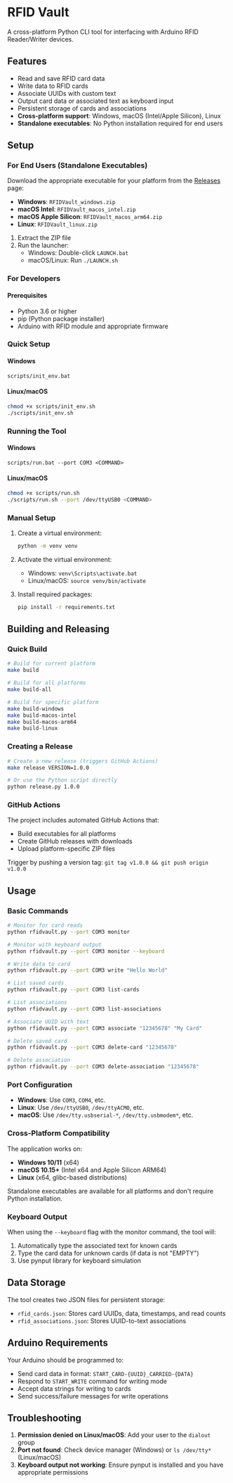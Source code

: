 # RFID Vault

A cross-platform Python CLI tool for interfacing with Arduino RFID Reader/Writer devices.

## Features

- Read and save RFID card data
- Write data to RFID cards
- Associate UUIDs with custom text
- Output card data or associated text as keyboard input
- Persistent storage of cards and associations
- **Cross-platform support**: Windows, macOS (Intel/Apple Silicon), Linux
- **Standalone executables**: No Python installation required for end users

## Setup

### For End Users (Standalone Executables)

Download the appropriate executable for your platform from the [Releases](https://github.com/yourusername/serialRFID/releases) page:

- **Windows**: `RFIDVault_windows.zip`
- **macOS Intel**: `RFIDVault_macos_intel.zip`
- **macOS Apple Silicon**: `RFIDVault_macos_arm64.zip`
- **Linux**: `RFIDVault_linux.zip`

1. Extract the ZIP file
2. Run the launcher:
   - Windows: Double-click `LAUNCH.bat`
   - macOS/Linux: Run `./LAUNCH.sh`

### For Developers

#### Prerequisites

- Python 3.6 or higher
- pip (Python package installer)
- Arduino with RFID module and appropriate firmware

### Quick Setup

#### Windows
```batch
scripts/init_env.bat
```

#### Linux/macOS
```bash
chmod +x scripts/init_env.sh
./scripts/init_env.sh
```

### Running the Tool

#### Windows
```batch
scripts/run.bat --port COM3 <COMMAND>
```

#### Linux/macOS
```bash
chmod +x scripts/run.sh
./scripts/run.sh --port /dev/ttyUSB0 <COMMAND>
```

### Manual Setup

1. Create a virtual environment:
   ```bash
   python -m venv venv
   ```

2. Activate the virtual environment:
   - Windows: `venv\Scripts\activate.bat`
   - Linux/macOS: `source venv/bin/activate`

3. Install required packages:
   ```bash
   pip install -r requirements.txt
   ```

## Building and Releasing

### Quick Build

```bash
# Build for current platform
make build

# Build for all platforms
make build-all

# Build for specific platform
make build-windows
make build-macos-intel
make build-macos-arm64
make build-linux
```

### Creating a Release

```bash
# Create a new release (triggers GitHub Actions)
make release VERSION=1.0.0

# Or use the Python script directly
python release.py 1.0.0
```

### GitHub Actions

The project includes automated GitHub Actions that:
- Build executables for all platforms
- Create GitHub releases with downloads
- Upload platform-specific ZIP files

Trigger by pushing a version tag: `git tag v1.0.0 && git push origin v1.0.0`

## Usage

### Basic Commands

```bash
# Monitor for card reads
python rfidvault.py --port COM3 monitor

# Monitor with keyboard output
python rfidvault.py --port COM3 monitor --keyboard

# Write data to card
python rfidvault.py --port COM3 write "Hello World"

# List saved cards
python rfidvault.py --port COM3 list-cards

# List associations
python rfidvault.py --port COM3 list-associations

# Associate UUID with text
python rfidvault.py --port COM3 associate "12345678" "My Card"

# Delete saved card
python rfidvault.py --port COM3 delete-card "12345678"

# Delete association
python rfidvault.py --port COM3 delete-association "12345678"
```

### Port Configuration

- **Windows**: Use `COM3`, `COM4`, etc.
- **Linux**: Use `/dev/ttyUSB0`, `/dev/ttyACM0`, etc.
- **macOS**: Use `/dev/tty.usbserial-*`, `/dev/tty.usbmodem*`, etc.

### Cross-Platform Compatibility

The application works on:
- **Windows 10/11** (x64)
- **macOS 10.15+** (Intel x64 and Apple Silicon ARM64)
- **Linux** (x64, glibc-based distributions)

Standalone executables are available for all platforms and don't require Python installation.

### Keyboard Output

When using the `--keyboard` flag with the monitor command, the tool will:
1. Automatically type the associated text for known cards
2. Type the card data for unknown cards (if data is not "EMPTY")
3. Use pynput library for keyboard simulation

## Data Storage

The tool creates two JSON files for persistent storage:
- `rfid_cards.json`: Stores card UUIDs, data, timestamps, and read counts
- `rfid_associations.json`: Stores UUID-to-text associations

## Arduino Requirements

Your Arduino should be programmed to:
- Send card data in format: `START_CARD-{UUID}_CARRIED-{DATA}`
- Respond to `START_WRITE` command for writing mode
- Accept data strings for writing to cards
- Send success/failure messages for write operations

## Troubleshooting

1. **Permission denied on Linux/macOS**: Add your user to the `dialout` group
2. **Port not found**: Check device manager (Windows) or `ls /dev/tty*` (Linux/macOS)
3. **Keyboard output not working**: Ensure pynput is installed and you have appropriate permissions

